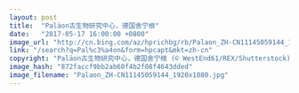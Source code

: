 ```yaml
---
layout: post
title:  "Paläon古生物研究中心，德国舍宁根"
date:   "2017-05-17 16:00:00 +0800"
image_url: "http://cn.bing.com/az/hprichbg/rb/Palaon_ZH-CN11145059144_1920x1080.jpg"
link: "/search?q=Pal%c3%a4on&form=hpcapt&mkt=zh-cn"
copyright: "Paläon古生物研究中心，德国舍宁根 (© WestEnd61/REX/Shutterstock)"
image_hash: "872faccf9bb2ab60f4b2f08f4643dded"
image_filename: "Palaon_ZH-CN11145059144_1920x1080.jpg"
---
```

